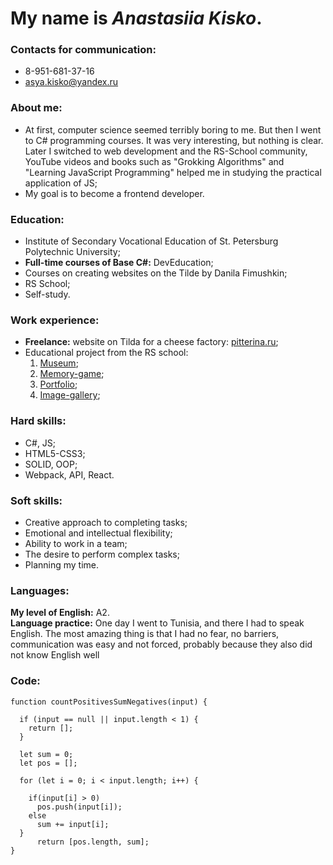 # My name is __*Anastasiia Kisko*__.

### __Contacts for communication:__

+ 8-951-681-37-16
+ asya.kisko@yandex.ru

### __About me:__

+ At first, computer science seemed terribly boring to me. But then I went to C# programming courses. It was very interesting, but nothing is clear. Later I switched to web development and the RS-School community, YouTube videos and books such as "Grokking Algorithms" and "Learning JavaScript Programming" helped me in studying the practical application of JS;
+ My goal is to become a frontend developer.

### __Education:__

+ Institute of Secondary Vocational Education of St. Petersburg Polytechnic University;
+ **Full-time courses of Base C#:** DevEducation; 
+ Courses on creating websites on the Tilde by Danila Fimushkin;
+ RS School;
+ Self-study.

### __Work experience:__

+ **Freelance:**  website on Tilda for a cheese factory: [pitterina.ru](http://pitterina.ru/);
+ Educational project from the RS school:
  1) [Museum](https://asya19.github.io/museum/museum/);
  2) [Memory-game](https://asya19.github.io/memory-game/memory-game/);
  3) [Portfolio](https://asya19.github.io/portfolio/portfolio/);
  4) [Image-gallery](https://asya19.github.io/image-gallery/image-gallery/);

### __Hard skills:__

+ C#, JS;
+ HTML5-CSS3;
+ SOLID, OOP;
+ Webpack, API, React.

### __Soft skills:__

+ Creative approach to completing tasks;
+ Emotional and intellectual flexibility;
+ Ability to work in a team;
+ The desire to perform complex tasks;
+ Planning my time.

### __Languages:__

**My level of English:** A2.  
**Language practice:** One day I went to Tunisia, and there I had to speak English. The most amazing thing is that I had no fear, no barriers, communication was easy and not forced, probably because they also did not know English well

### __Code:__
~~~
function countPositivesSumNegatives(input) {
  
  if (input == null || input.length < 1) {
    return [];
  }

  let sum = 0;
  let pos = [];

  for (let i = 0; i < input.length; i++) {

    if(input[i] > 0) 
      pos.push(input[i]);
    else 
      sum += input[i];
  }
      return [pos.length, sum];
}
~~~
